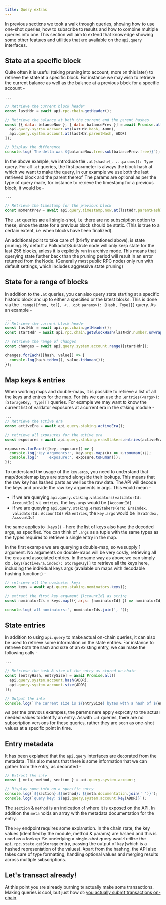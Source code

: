 ```yaml
---
title: Query extras
---
```


In previous sections we took a walk through queries, showing how to use one-shot queries, how to subscribe to results and how to combine multiple queries into one. This section will aim to extend that knowledge showing some other features and utilities that are available on the `api.query` interfaces.

## State at a specific block

Quite often it is useful (taking pruning into account, more on this later) to retrieve the state at a specific block. For instance we may wish to retrieve the current balance as well as the balance at a previous block for a specific account -

```js
...

// Retrieve the current block header
const lastHdr = await api.rpc.chain.getHeader();

// Retrieve the balance at both the current and the parent hashes
const [{ data: balanceNow }, { data: balancePrev }] = await Promise.all([
  api.query.system.account.at(lastHdr.hash, ADDR),
  api.query.system.account.at(lastHdr.parentHash, ADDR)
]);

// Display the difference
console.log(`The delta was ${balanceNow.free.sub(balancePrev.free)}`);
```

In the above example, we introduce the `.at(<hash>[, ...params]): Type` query. For all `.at` queries, the first parameter is always the block hash at which we want to make the query, in our example we use both the last retrieved block and the parent thereof. The params are optional as per the type of query made, for instance to retrieve the timestamp for a previous block, it would be -

```js
...

// Retrieve the timestamp for the previous block
const momentPrev = await api.query.timestamp.now.at(lastHdr.parentHash);
```

The `.at` queries are all single-shot, i.e. there are no subscription option to these, since the state for a previous block should be static. (This is true to a certain extent, i.e. when blocks have been finalized).

An additional point to take care of (briefly mentioned above), is state pruning. By default a Polkadot/Substrate node will only keep state for the last 256 blocks, unless it is explicitly run in archive mode. This means that querying state further back than the pruning period will result in an error returned from the Node. (Generally most public RPC nodes only run with default settings, which includes aggressive state pruning)

## State for a range of blocks

In addition to the `.at` queries, you can also query state starting at a specific historic block and up to either a specified or the latest blocks. This is done via the `.range([from, to?], <...opt params>): [Hash, Type][]` query. As an example -

```js
...
// Retrieve the current block header
const lastHdr = await api.rpc.chain.getHeader();
const startHdr = await api.rpc.chain.getBlockHash(lastHdr.number.unwrap().subn(500));

// retrieve the range of changes
const changes = await api.query.system.account.range([startHdr]);

changes.forEach(([hash, value]) => {
  console.log(hash.toHex(), value.toHuman());
});
```

## Map keys & entries

When working maps and double-maps, it is possible to retrieve a list of all the keys and entries for the map. For this we can use the `.entries(<args>): [StorageKey, Type][]` queries. For example we may want to know the current list of validator exposures at a current era in the staking module -

```js
...
// Retrieve the active era
const activeEra = await api.query.staking.activeEra();

// retrieve all exposures for the active era
const exposures = await api.query.staking.erasStakers.entries(activeEra.index);

exposures.forEach(([key, exposure]) => {
  console.log('key arguments:', key.args.map((k) => k.toHuman()));
  console.log('     exposure:', exposure.toHuman());
});
```

To understand the usage of the `key.args`, you need to understand that map/doublemap keys are stored alongside their lookups. This means that the raw key has hashed parts as well as the raw data. The API will decode the keys and provide the raw key arguments in args. This would mean -

- if we are querying `api.query.staking.validators(validatorId: AccountId)` via `entries`, the `key.args` would be `[AccountId]`
- if we are querying `api.query.staking.erasStakers(era: EraIndex, validatorId: AccountId)` via `entries`, the `key.args` would be `[EraIndex, AccountId]`

the same applies to `.keys()` - here the list of keys also have the decoded args, as specified. You can think of `.args` as a tuple with the same types as the types required to retrieve a single entry in the map.

In the first example we are querying a double-map, so we supply 1 argument. No arguments on double-maps will be very costly, retrieving all the eras and associated entries. In the same way as above we can simply do `.keys(activeEra.index): StorageKey[]` to retrieve all the keys here, including the individual keys args (available on maps with decodable hashing functions) -

```js
// retrieve all the nominator keys
const keys = await api.query.staking.nominators.keys();

// extract the first key argument [AccountId] as string
const nominatorIds = keys.map(({ args: [nominatorId] }) => nominatorId);

console.log('all nominators:', nominatorIds.join(', '));
```

## State entries

In addition to using `api.query` to make actual on-chain queries, it can also be used to retrieve some information on the state entries. For instance to retrieve both the hash and size of an existing entry, we can make the following calls -

```js
...

// Retrieve the hash & size of the entry as stored on-chain
const [entryHash, entrySize] = await Promise.all([
  api.query.system.account.hash(ADDR),
  api.query.system.account.size(ADDR)
]);

// Output the info
console.log(`The current size is ${entrySize} bytes with a hash of ${entryHash}`);
```

As per the previous examples, the params here apply explicitly to the actual needed values to identify an entry. As with `.at` queries, there are no subscription versions for these queries, rather they are seen as one-shot values at a specific point in time.

## Entry metadata

It has been explained that the `api.query` interfaces are decorated from the metadata. This also means that there is some information that we can gather from the entry, as decorated -

```js
// Extract the info
const { meta, method, section } = api.query.system.account;

// Display some info on a specific entry
console.log(`${section}.${method}: ${meta.documentation.join(' ')}`);
console.log(`query key: ${api.query.system.account.key(ADDR)}`);
```

The `section` & `method` is an indication of where it is exposed on the API. In addition the `meta` holds an array with the metadata documentation for the entry.

The `key` endpoint requires some explanation. In the chain state, the key values (identified by the module, method & params) are hashed and this is used as a lookup. So underlying a single-shot query would utilize the `api.rpc.state.getStorage` entry, passing the output of `key` (which is a hashed representation of the values). Apart from the hashing, the API also takes care of type formatting, handling optional values and merging results across multiple subscriptions.

## Let's transact already!

At this point you are already burning to actually make some transactions. Making queries is cool, but just how do [you actually submit transactions on-chain](api.tx.md).
